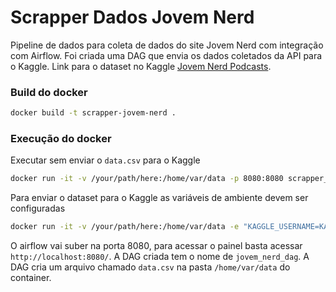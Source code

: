 # Scrapper Dados Jovem Nerd 

Pipeline de dados para coleta de dados do site Jovem Nerd com integração com Airflow. Foi criada uma DAG que envia os dados coletados da API para o Kaggle. Link para o dataset no Kaggle [Jovem Nerd Podcasts](https://www.kaggle.com/datasets/victorstein/nerdcast).


### Build do docker

```bash
docker build -t scrapper-jovem-nerd .
```

### Execução do docker

Executar sem enviar o `data.csv` para o Kaggle
```bash
docker run -it -v /your/path/here:/home/var/data -p 8080:8080 scrapper_jovem_nerd
```

Para enviar o dataset para o Kaggle as variáveis de ambiente devem ser configuradas
```bash
docker run -it -v /your/path/here:/home/var/data -e "KAGGLE_USERNAME=KAGGLE_USERNAME" -e "KAGGLE_KEY=KAGGLE_KEY" -p 8080:8080 scrapper_jovem_nerd
```

O airflow vai suber na porta 8080, para acessar o painel basta acessar `http://localhost:8080/`. A DAG criada tem o nome de `jovem_nerd_dag`. A DAG cria um arquivo chamado `data.csv` na pasta `/home/var/data` do container. 